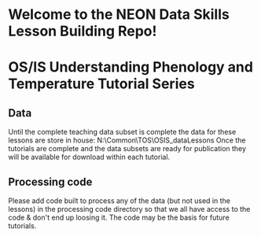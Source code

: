 # Welcome to the NEON Data Skills Lesson Building Repo!
# OS/IS Understanding Phenology and Temperature Tutorial Series


## Data 
Until the complete teaching data subset is complete the data for these lessons
are store in house: N:\Common\TOS\OSIS_dataLessons
Once the tutorials are complete and the data subsets are ready for publication 
they will be available for download within each tutorial. 

## Processing code
Please add code built to process any of the data (but not used in the lessons)
in the processing code directory so that we all have access to the code & don't
end up loosing it.  The code may be the basis for future tutorials. 
